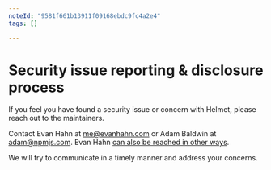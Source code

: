 ```yaml
---
noteId: "9581f661b13911f09168ebdc9fc4a2e4"
tags: []

---
```


# Security issue reporting & disclosure process

If you feel you have found a security issue or concern with Helmet, please reach out to the maintainers.

Contact Evan Hahn at <me@evanhahn.com> or Adam Baldwin at <adam@npmjs.com>. Evan Hahn [can also be reached in other ways](https://evanhahn.com/contact).

We will try to communicate in a timely manner and address your concerns.
